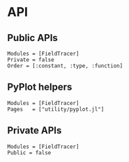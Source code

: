 # API

## Public APIs

```@autodocs
Modules = [FieldTracer]
Private = false
Order = [:constant, :type, :function]
```

## PyPlot helpers

```@autodocs
Modules = [FieldTracer]
Pages   = ["utility/pyplot.jl"]
```

## Private APIs

```@autodocs
Modules = [FieldTracer]
Public = false
```